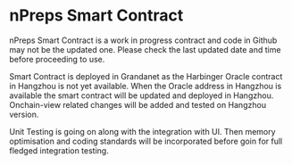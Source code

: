 # nPreps Smart Contract

nPreps Smart Contract is a work in progress contract and code in Github may not be the updated one. Please check the last updated date and time before proceeding to use.

Smart Contract is deployed in Grandanet as the Harbinger Oracle contract in Hangzhou is not yet available.
When the Oracle address in Hangzhou is available the smart contract will be updated and deployed in Hangzhou.
Onchain-view related changes will be added and tested on Hangzhou version.

Unit Testing is going on along with the integration with UI.
Then memory optimisation and coding standards will be incorporated before goin for full fledged integration testing.

